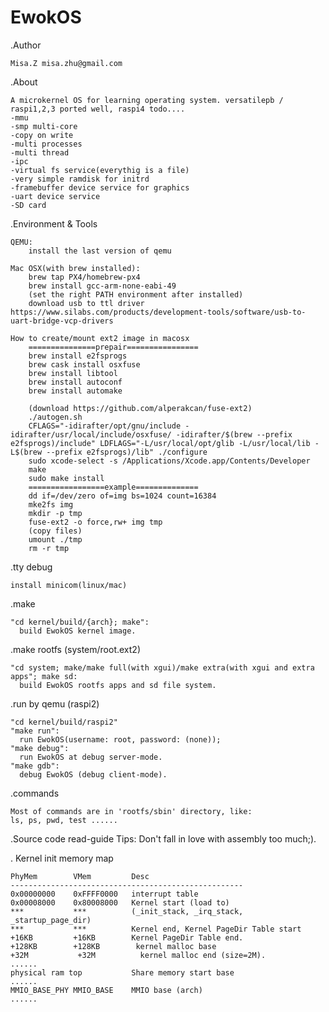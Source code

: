 # EwokOS

.Author

	Misa.Z misa.zhu@gmail.com

.About

	A microkernel OS for learning operating system. versatilepb / raspi1,2,3 ported well, raspi4 todo....
	-mmu
	-smp multi-core
	-copy on write
	-multi processes
	-multi thread
	-ipc
	-virtual fs service(everythig is a file)
	-very simple ramdisk for initrd
	-framebuffer device service for graphics
	-uart device service
	-SD card

.Environment & Tools

	QEMU: 
		install the last version of qemu

	Mac OSX(with brew installed):	
		brew tap PX4/homebrew-px4
		brew install gcc-arm-none-eabi-49
		(set the right PATH environment after installed)
		download usb to ttl driver https://www.silabs.com/products/development-tools/software/usb-to-uart-bridge-vcp-drivers
		
	How to create/mount ext2 image in macosx
		===============prepair================
		brew install e2fsprogs
		brew cask install osxfuse
		brew install libtool 
		brew install autoconf
		brew install automake

		(download https://github.com/alperakcan/fuse-ext2)
		./autogen.sh
		CFLAGS="-idirafter/opt/gnu/include -idirafter/usr/local/include/osxfuse/ -idirafter/$(brew --prefix e2fsprogs)/include" LDFLAGS="-L/usr/local/opt/glib -L/usr/local/lib -L$(brew --prefix e2fsprogs)/lib" ./configure
		sudo xcode-select -s /Applications/Xcode.app/Contents/Developer
		make
		sudo make install
		=================example==============
		dd if=/dev/zero of=img bs=1024 count=16384
 		mke2fs img
 		mkdir -p tmp
		fuse-ext2 -o force,rw+ img tmp
 		(copy files)
 		umount ./tmp
 		rm -r tmp
.tty debug
	
	install minicom(linux/mac)
	
.make 
	
	"cd kernel/build/{arch}; make":
	  build EwokOS kernel image.
	
.make rootfs (system/root.ext2)
	
	"cd system; make/make full(with xgui)/make extra(with xgui and extra apps"; make sd:
	  build EwokOS rootfs apps and sd file system.
	
.run by qemu (raspi2)
	
	"cd kernel/build/raspi2"
	"make run":
	  run EwokOS(username: root, password: (none));
	"make debug":
	  run EwokOS at debug server-mode.
	"make gdb":
	  debug EwokOS (debug client-mode).

.commands 
	
	Most of commands are in 'rootfs/sbin' directory, like:
	ls, ps, pwd, test ......

.Source code read-guide
	Tips: Don't fall in love with assembly too much;).

. Kernel init memory map

	PhyMem        VMem         Desc
	----------------------------------------------------
	0x00000000    0xFFFF0000   interrupt table
	0x00008000    0x80008000   Kernel start (load to)
	***           ***          (_init_stack, _irq_stack, _startup_page_dir)
	***           ***          Kernel end, Kernel PageDir Table start
	+16KB         +16KB        Kernel PageDir Table end.
	+128KB        +128KB        kernel malloc base
	+32M           +32M          kernel malloc end (size=2M).
	......
	physical ram top           Share memory start base               
	......
	MMIO_BASE_PHY MMIO_BASE    MMIO base (arch)
	......


